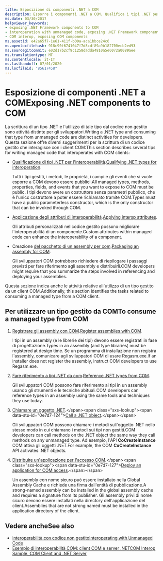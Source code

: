 ```yaml
---
title: Esposizione di componenti .NET a COM
description: Esporre i componenti .NET a COM. Qualifica i tipi .NET per l'interoperabilità. Applicare gli attributi di interoperabilità. Assemblare un assembly per COM. Utilizzare un tipo gestito da COM.
ms.date: 03/30/2017
helpviewer_keywords:
- exposing .NET Framework components to COM
- interoperation with unmanaged code, exposing .NET Framework components
- COM interop, exposing COM components
ms.assetid: e42a65f7-1e61-411f-b09a-aca1bbce24c6
ms.openlocfilehash: 918c90f6741047f7d3cdf89a9b182700ecb2ed93
ms.sourcegitcommit: e02d17b2cf9c1258dadda4810a5e6072a0089aee
ms.translationtype: MT
ms.contentlocale: it-IT
ms.lasthandoff: 07/01/2020
ms.locfileid: "85617458"
---
```

# <a name="exposing-net-components-to-com"></a><span data-ttu-id="0e7d7-107">Esposizione di componenti .NET a COM</span><span class="sxs-lookup"><span data-stu-id="0e7d7-107">Exposing .NET components to COM</span></span>

<span data-ttu-id="0e7d7-108">La scrittura di un tipo .NET e l'utilizzo di tale tipo dal codice non gestito sono attività distinte per gli sviluppatori.</span><span class="sxs-lookup"><span data-stu-id="0e7d7-108">Writing a .NET type and consuming that type from unmanaged code are distinct activities for developers.</span></span> <span data-ttu-id="0e7d7-109">Questa sezione offre diversi suggerimenti per la scrittura di un codice gestito che interagisce con i client COM:</span><span class="sxs-lookup"><span data-stu-id="0e7d7-109">This section describes several tips for writing managed code that interoperates with COM clients:</span></span>

- <span data-ttu-id="0e7d7-110">[Qualificazione di tipi .NET per l'interoperabilità](../../standard/native-interop/qualify-net-types-for-interoperation.md).</span><span class="sxs-lookup"><span data-stu-id="0e7d7-110">[Qualifying .NET types for interoperation](../../standard/native-interop/qualify-net-types-for-interoperation.md).</span></span>

     <span data-ttu-id="0e7d7-111">Tutti i tipi gestiti, i metodi, le proprietà, i campi e gli eventi che si vuole esporre a COM devono essere pubblici.</span><span class="sxs-lookup"><span data-stu-id="0e7d7-111">All managed types, methods, properties, fields, and events that you want to expose to COM must be public.</span></span> <span data-ttu-id="0e7d7-112">I tipi devono avere un costruttore senza parametri pubblico, che è l'unico costruttore a poter essere richiamato tramite COM.</span><span class="sxs-lookup"><span data-stu-id="0e7d7-112">Types must have a public parameterless constructor, which is the only constructor that can be invoked through COM.</span></span>

- <span data-ttu-id="0e7d7-113">[Applicazione degli attributi di interoperabilità](../../standard/native-interop/apply-interop-attributes.md).</span><span class="sxs-lookup"><span data-stu-id="0e7d7-113">[Applying interop attributes](../../standard/native-interop/apply-interop-attributes.md).</span></span>

     <span data-ttu-id="0e7d7-114">Gli attributi personalizzati nel codice gestito possono migliorare l'interoperabilità di un componente.</span><span class="sxs-lookup"><span data-stu-id="0e7d7-114">Custom attributes within managed code can enhance the interoperability of a component.</span></span>

- <span data-ttu-id="0e7d7-115">Creazione [del pacchetto di un assembly per com](packaging-an-assembly-for-com.md).</span><span class="sxs-lookup"><span data-stu-id="0e7d7-115">[Packaging an assembly for COM](packaging-an-assembly-for-com.md).</span></span>

     <span data-ttu-id="0e7d7-116">Gli sviluppatori COM potrebbero richiedere di riepilogare i passaggi previsti per fare riferimento agli assembly e distribuirli.</span><span class="sxs-lookup"><span data-stu-id="0e7d7-116">COM developers might require that you summarize the steps involved in referencing and deploying your assemblies.</span></span>

 <span data-ttu-id="0e7d7-117">Questa sezione indica anche le attività relative all'utilizzo di un tipo gestito da un client COM.</span><span class="sxs-lookup"><span data-stu-id="0e7d7-117">Additionally, this section identifies the tasks related to consuming a managed type from a COM client.</span></span>

## <a name="to-consume-a-managed-type-from-com"></a><span data-ttu-id="0e7d7-118">Per utilizzare un tipo gestito da COM</span><span class="sxs-lookup"><span data-stu-id="0e7d7-118">To consume a managed type from COM</span></span>

1. <span data-ttu-id="0e7d7-119">[Registrare gli assembly con COM](registering-assemblies-with-com.md).</span><span class="sxs-lookup"><span data-stu-id="0e7d7-119">[Register assemblies with COM](registering-assemblies-with-com.md).</span></span>

     <span data-ttu-id="0e7d7-120">I tipi in un assembly (e le librerie dei tipi) devono essere registrati in fase di progettazione.</span><span class="sxs-lookup"><span data-stu-id="0e7d7-120">Types in an assembly (and type libraries) must be registered at design time.</span></span> <span data-ttu-id="0e7d7-121">Se un programma di installazione non registra l'assembly, comunicare agli sviluppatori COM di usare Regasm.exe.</span><span class="sxs-lookup"><span data-stu-id="0e7d7-121">If an installer does not register the assembly, instruct COM developers to use Regasm.exe.</span></span>

2. <span data-ttu-id="0e7d7-122">[Fare riferimento a tipi .NET da com](how-to-reference-net-types-from-com.md).</span><span class="sxs-lookup"><span data-stu-id="0e7d7-122">[Reference .NET types from COM](how-to-reference-net-types-from-com.md).</span></span>

     <span data-ttu-id="0e7d7-123">Gli sviluppatori COM possono fare riferimento ai tipi in un assembly usando gli strumenti e le tecniche abituali.</span><span class="sxs-lookup"><span data-stu-id="0e7d7-123">COM developers can reference types in an assembly using the same tools and techniques they use today.</span></span>

3. <span data-ttu-id="0e7d7-124">[Chiamare un oggetto .NET](https://docs.microsoft.com/previous-versions/dotnet/netframework-4.0/8hw8h46b(v=vs.100)).</span><span class="sxs-lookup"><span data-stu-id="0e7d7-124">[Call a .NET object](https://docs.microsoft.com/previous-versions/dotnet/netframework-4.0/8hw8h46b(v=vs.100)).</span></span>

     <span data-ttu-id="0e7d7-125">Gli sviluppatori COM possono chiamare i metodi sull'oggetto .NET nello stesso modo in cui chiamano i metodi sui tipi non gestiti.</span><span class="sxs-lookup"><span data-stu-id="0e7d7-125">COM developers can call methods on the .NET object the same way they call methods on any unmanaged type.</span></span> <span data-ttu-id="0e7d7-126">Ad esempio, l'API **CoCreateInstance** COM attiva gli oggetti .NET.</span><span class="sxs-lookup"><span data-stu-id="0e7d7-126">For example, the COM **CoCreateInstance** API activates .NET objects.</span></span>

4. <span data-ttu-id="0e7d7-127">[Distribuire un'applicazione per l'accesso COM](https://docs.microsoft.com/previous-versions/dotnet/netframework-4.0/c2850st8(v=vs.100)).</span><span class="sxs-lookup"><span data-stu-id="0e7d7-127">[Deploy an application for COM access](https://docs.microsoft.com/previous-versions/dotnet/netframework-4.0/c2850st8(v=vs.100)).</span></span>

     <span data-ttu-id="0e7d7-128">Un assembly con nome sicuro può essere installato nella Global Assembly Cache e richiede una firma dall'entità di pubblicazione.</span><span class="sxs-lookup"><span data-stu-id="0e7d7-128">A strong-named assembly can be installed in the global assembly cache and requires a signature from its publisher.</span></span> <span data-ttu-id="0e7d7-129">Gli assembly privi di nome sicuro devono essere installati nella directory dell'applicazione del client.</span><span class="sxs-lookup"><span data-stu-id="0e7d7-129">Assemblies that are not strong named must be installed in the application directory of the client.</span></span>

## <a name="see-also"></a><span data-ttu-id="0e7d7-130">Vedere anche</span><span class="sxs-lookup"><span data-stu-id="0e7d7-130">See also</span></span>

- [<span data-ttu-id="0e7d7-131">Interoperabilità con codice non gestito</span><span class="sxs-lookup"><span data-stu-id="0e7d7-131">Interoperating with Unmanaged Code</span></span>](index.md)
- [<span data-ttu-id="0e7d7-132">Esempio di interoperabilità COM: client COM e server .NET</span><span class="sxs-lookup"><span data-stu-id="0e7d7-132">COM Interop Sample: COM Client and .NET Server</span></span>](com-interop-sample-com-client-and-net-server.md)
